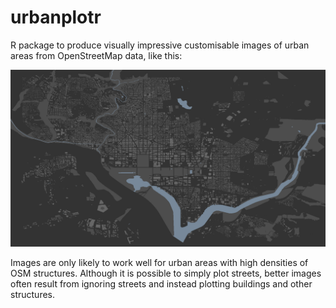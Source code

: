 # urbanplotr

R package to produce visually impressive customisable images of urban areas from
OpenStreetMap data, like this:

![fig](./examples/DC-map.png)

Images are only likely to work well for urban areas with high densities of OSM
structures. Although it is possible to simply plot streets, better images often
result from ignoring streets and instead plotting buildings and other
structures.
